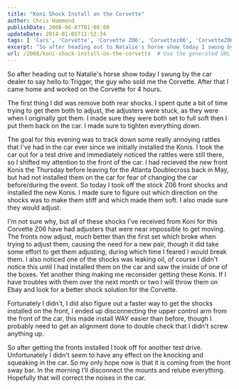 ```yaml
---
title: "Koni Shock Install on the Corvette"
author: Chris Hammond
publishDate: 2008-06-07T01:08:00
updateDate: 2014-01-05T11:52:34
tags: [ 'Cars', 'Corvette', 'Corvette Z06', 'Corvettez06', 'CorvetteZ06org' ]
excerpt: "So after heading out to Natalie's horse show today I swung by the car dealer to say hello to Trigger, the guy who sold me the Corvette. After that I came home and worked on the Corvette for 4 hours.  The first thing I did was remove both rear shocks. I spent quite a bit of time trying to get them both to adjust, the adjusters were stuck, as they were when I originally got them. I made sure they were both set to full soft then I put them back on the car. I made sure to tighten everything down.   "
url: /2008/koni-shock-install-on-the-corvette  # Use the generated URL with year
---
```

<p>So after heading out to Natalie's horse show today I swung by the car dealer to say hello to Trigger, the guy who sold me the Corvette. After that I came home and worked on the Corvette for 4 hours.</p> <p>The first thing I did was remove both rear shocks. I spent quite a bit of time trying to get them both to adjust, the adjusters were stuck, as they were when I originally got them. I made sure they were both set to full soft then I put them back on the car. I made sure to tighten everything down.</p> <p>The goal for this evening was to track down some really annoying rattles that I've had in the car ever since we initially installed the Konis. I took the car out for a test drive and immediately noticed the rattles were still there, so I shifted my attention to the front of the car. I had recieved the new front Konis the Thursday before leaving for the Atlanta Doublecross back in May, but had not installed them on the car for fear of changing the car before/during the event. So today I took off the stock Z06 front shocks and installed the new Konis. I made sure to figure out which direction on the shocks was to make them stiff and which made them soft. I also made sure they would adjust.</p> <p>I'm not sure why, but all of these shocks I've received from Koni for this Corvette Z06 have had adjusters that were near impossible to get moving. The fronts now adjust, much better than the first set which broke when trying to adjust them, causing the need for a new pair, though it did take some effort to get them adjusting, during which time I feared I would break them. I also noticed one of the shocks was leaking oil, of course I didn't notice this until I had installed them on the car and saw the inside of one of the boxes. Yet another thing making me reconsider getting these Konis. If I have troubles with them over the next month or two I will throw them on Ebay and look for a better shock solution for the Corvette.</p> <p>Fortunately I didn't, I did also figure out a faster way to get the shocks installed on the front, I ended up disconnecting the upper control arm from the front of the car, this made install WAY easier than before, though I probably need to get an alignment done to double check that I didn't screw anything up.</p> <p>So after getting the fronts installed I took off for another test drive. Unfortunately I didn't seem to have any effect on the knocking and squeaking in the car. So my only hope now is that it is coming from the front sway bar. In the morning I'll disconnect the mounts and relube everything. Hopefully that will correct the noises in the car.</p>
